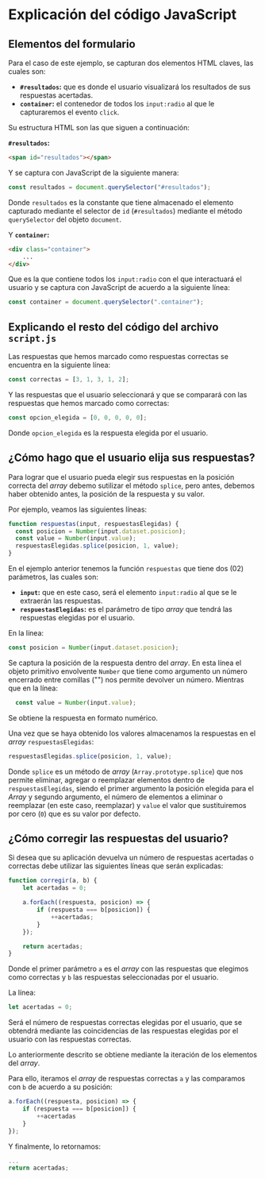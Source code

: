 # Explicación del código JavaScript

## Elementos del formulario

Para el caso de este ejemplo, se capturan dos elementos HTML claves, las cuales son:

- **`#resultados`:** que es donde el usuario visualizará los resultados de sus respuestas acertadas.
- **`container`:** el contenedor de todos los `input:radio` al que le capturaremos el evento `click`.

Su estructura HTML son las que siguen a continuación:

**`#resultados`:**

```html
<span id="resultados"></span>
```

Y se captura con JavaScript de la siguiente manera:

```js
const resultados = document.querySelector("#resultados");
```

Donde `resultados` es la constante que tiene almacenado el elemento capturado mediante el selector de `id` (`#resultados`) mediante el método `querySelector` del objeto `document`.

Y **`container`:**

```html
<div class="container">
    ...
</div>
```

Que es la que contiene todos los `input:radio` con el que interactuará el usuario y se captura con JavaScript de acuerdo a la siguiente línea:

```js
const container = document.querySelector(".container");
```

## Explicando el resto del código del archivo `script.js`

Las respuestas que hemos marcado como respuestas correctas se encuentra en la siguiente línea:

```js
const correctas = [3, 1, 3, 1, 2];
```

Y las respuestas que el usuario seleccionará y que se comparará con las respuestas que hemos marcado como correctas:

```js
const opcion_elegida = [0, 0, 0, 0, 0];
```

Donde `opcion_elegida` es la respuesta elegida por el usuario.

## ¿Cómo hago que el usuario elija sus respuestas?

Para lograr que el usuario pueda elegir sus respuestas en la posición correcta del _array_ debemo sutilizar el método `splice`, pero antes, debemos haber obtenido antes, la posición de la respuesta y su valor.

Por ejemplo, veamos las siguientes líneas:

```js
function respuestas(input, respuestasElegidas) {
  const posicion = Number(input.dataset.posicion);
  const value = Number(input.value);
  respuestasElegidas.splice(posicion, 1, value);
}
```

En el ejemplo anterior tenemos la función `respuestas` que tiene dos (02) parámetros, las cuales son:

- **`input`:** que en este caso, será el elemento `input:radio` al que se le extraerán las respuestas.
- **`respuestasElegidas`:** es el parámetro de tipo _array_ que tendrá las respuestas elegidas por el usuario.

En la línea:

```js
const posicion = Number(input.dataset.posicion);
```

Se captura la posición de la respuesta dentro del _array_. En esta línea el objeto primitivo envolvente `Number` que tiene como argumento un número encerrado entre comillas ("") nos permite devolver un número. Mientras que en la línea:

```js
  const value = Number(input.value);
```

Se obtiene la respuesta en formato numérico.

Una vez que se haya obtenido los valores almacenamos la respuestas en el _array_ `respuestasElegidas`:

```js
respuestasElegidas.splice(posicion, 1, value);
```

Donde `splice` es un método de _array_ (`Array.prototype.splice`) que nos permite eliminar, agregar o reemplazar elementos dentro de `respuestasElegidas`, siendo el primer argumento la posición elegida para el _Array_ y segundo argumento, el número de elementos a eliminar o reemplazar (en este caso, reemplazar) y `value` el valor que sustituiremos por cero (`0`) que es su valor por defecto.

## ¿Cómo corregir las respuestas del usuario?

Si desea que su aplicación devuelva un número de respuestas acertadas o correctas debe utilizar las siguientes líneas que serán explicadas:

```js
function corregir(a, b) {
    let acertadas = 0;

    a.forEach((respuesta, posicion) => {
        if (respuesta === b[posicion]) {
            ++acertadas;
        }
    });

    return acertadas;
}
```

Donde el primer parámetro `a` es el _array_ con las respuestas que elegimos como correctas y `b` las respuestas seleccionadas por el usuario.

La línea:

```js
let acertadas = 0;
```

Será el número de respuestas correctas elegidas por el usuario, que se obtendrá mediante las coincidencias de las respuestas elegidas por el usuario con las respuestas correctas.

Lo anteriormente descrito se obtiene mediante la iteración de los elementos del _array_.

Para ello, iteramos el _array_ de respuestas correctas `a` y las comparamos con `b` de acuerdo a su posición:

```js
a.forEach((respuesta, posicion) => {
    if (respuesta === b[posicion]) {
        ++acertadas
    }
});
```

Y finalmente, lo retornamos:

```js
...
return acertadas;
```
